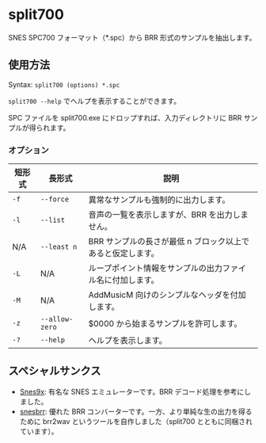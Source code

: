 split700
========

SNES SPC700 フォーマット（*.spc）から BRR 形式のサンプルを抽出します。

使用方法
------------------------

Syntax: `split700 (options) *.spc`

`split700 --help` でヘルプを表示することができます。

SPC ファイルを split700.exe にドロップすれば、入力ディレクトリに BRR サンプルが得られます。

### オプション

|短形式 |長形式         |説明                                                        |
|-------|---------------|------------------------------------------------------------|
|`-f`   |`--force`      |異常なサンプルも強制的に出力します。                        |
|`-l`   |`--list`       |音声の一覧を表示しますが、BRR を出力しません。              |
|N/A    |`--least n`    |BRR サンプルの長さが最低 n ブロック以上であると仮定します。 |
|`-L`   |N/A            |ループポイント情報をサンプルの出力ファイル名に付加します。  |
|`-M`   |N/A            |AddMusicM 向けのシンプルなヘッダを付加します。              |
|`-z`   |`--allow-zero` |$0000 から始まるサンプルを許可します。                      |
|`-?`   |`--help`       |ヘルプを表示します。                                        |

スペシャルサンクス
------------------------

- [Snes9x](http://www.snes9x.com/): 有名な SNES エミュレーターです。BRR デコード処理を参考にしました。
- [snesbrr](http://www.romhacking.net/utilities/407/): 優れた BRR コンバーターです。一方、より単純な生の出力を得るために brr2wav というツールを自作しました（split700 とともに同梱されています）。
